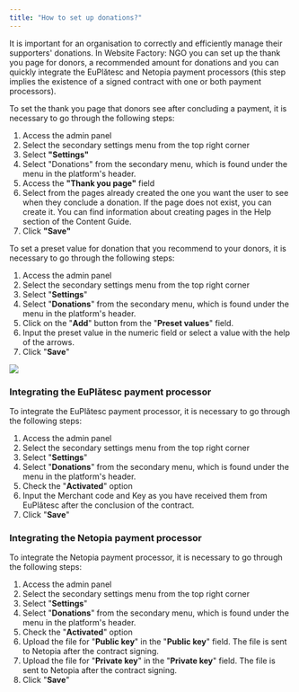 ```yaml
---
title: "How to set up donations?"
---
```


It is important for an organisation to correctly and efficiently manage
their supporters' donations. In Website Factory: NGO you can set up the
thank you page for donors, a recommended amount for donations and you
can quickly integrate the EuPlătesc and Netopia payment processors (this
step implies the existence of a signed contract with one or both payment
processors).

To set the thank you page that donors see after concluding a payment, it
is necessary to go through the following steps:

1)  Access the admin panel
2)  Select the secondary settings menu from the top right corner
3)  Select **"Settings"**
4)  Select "Donations" from the secondary menu, which is found under the
    menu in the platform's header.
5)  Access the **"Thank you page"** field
6)  Select from the pages already created the one you want the user to
    see when they conclude a donation. If the page does not exist, you
    can create it. You can find information about creating pages in
    the Help section of the Content Guide.
7)  Click **"Save"**

To set a preset value for donation that you recommend to your donors, it
is necessary to go through the following steps:

1)  Access the admin panel
2)  Select the secondary settings menu from the top right corner
3)  Select "**Settings**"
4)  Select "**Donations**" from the secondary menu, which is found under
    the menu in the platform's header.
5)  Click on the "**Add**" button from the "**Preset values**" field.
6)  Input the preset value in the numeric field or select a value with
    the help of the arrows.
7)  Click "**Save**"

<a href="/assets/help/011.png">
    <img src="/assets/help/011.png" />
</a>

### Integrating the EuPlătesc payment processor

To integrate the EuPlătesc payment processor, it is necessary to go
through the following steps:

1)  Access the admin panel
2)  Select the secondary settings menu from the top right corner
3)  Select "**Settings**"
4)  Select "**Donations**" from the secondary menu, which is found under
    the menu in the platform's header.
5)  Check the "**Activated**" option
6)  Input the Merchant code and Key as you have received them from
    EuPlătesc after the conclusion of the contract.
7)  Click "**Save**"

### Integrating the Netopia payment processor

To integrate the Netopia payment processor, it is necessary to go
through the following steps:

1)  Access the admin panel
2)  Select the secondary settings menu from the top right corner
3)  Select "**Settings**"
4)  Select "**Donations**" from the secondary menu, which is found under
    the menu in the platform's header.
5)  Check the "**Activated**" option
6)  Upload the file for "**Public key**" in the "**Public key**" field.
    The file is sent to Netopia after the contract signing.
7)  Upload the file for "**Private key**" in the "**Private key**"
    field. The file is sent to Netopia after the contract signing.
8)  Click "**Save**"
